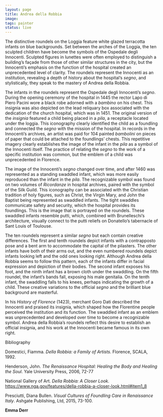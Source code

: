 ```yaml
---
layout: page
title: Andrea della Robbia
image:
tags: painter
status: live
---
```

The distinctive roundels on the Loggia feature white glazed terracotta infants on blue backgrounds. Set between the arches of the Loggia, the ten sculpted children have become the symbols of the Ospedale degli Innocenti. Sculpted figures in lunettes were often employed to distinguish a building’s façade from those of other similar structures in the city, but the Innocenti’s emphasis on the function of the hospital created an unprecedented level of clarity. The roundels represent the Innocenti as an institution, revealing a depth of history about the hospital’s *segno*, and stylistically, they speak to the mastery of Andrea della Robbia.

<!-- more -->

The infants in the roundels represent the Ospedale degli Innocenti’s *segno*. During the opening ceremony of the hospital in 1445 the rector Lapo di Piero Pacini wore a black robe adorned with a *bambino* on his chest. This insignia was also depicted on the lead reliquary box associated with the dedication of the church hospital, which was in 1451. The original version of the *insignia* featured a child being placed in a *pila*, a receptacle located under the loggia. This iconography clearly identified the child as a foundling and connected the *segno* with the mission of the hospital. In records in the Innocenti’s archives, an artist was paid for 104 painted *bambolini* on pieces of paper that could be attached to the foundlings’ chests. This repetitive imagery clearly establishes the image of the infant in the *pila* as a symbol of the Innocenti itself. The practice of relating the *segno* to the work of a specific institution was common, but the emblem of a child was unprecedented in Florence.

The image of the Innocenti’s *segno* changed over time, and after 1460 was represented as a standing swaddled infant, which was more easily reproduced than the infant in the *pila*. The recognizable symbol was found on two volumes of *Ricordanze* in hospital archives, paired with the symbol of the Silk Guild.  This iconography can be associated with the Christian tradition of holy figures, such as Christ, the Virgin Mary, and John the Baptist being represented as swaddled infants. The tight swaddles communicate safety and security, which the hospital provides its foundlings. This is the image that is portrayed on the roundels. These swaddled infants resemble putti, which, combined with Brunelleschi’s architecture, visually connect to the putti reliefs on Donatello’s tabernacle of Sant Louis of Toulouse.

The ten roundels represent a similar *segno* but each contain creative differences. The first and tenth roundels depict infants with a contrapposto pose and a bent arm to accommodate the capital of the pilasters. The other infants have both of their arms out, and the even numbered roundels depict infants looking left and the odd ones looking right. Although Andrea della Robbia seems to follow this pattern, each of the infants differ in facial expression and depiction of their bodies. The second infant exposes his foot, and the ninth infant has a brown cloth under the swaddling. On the fifth roundel, the infant’s bands fall, exposing his male genitalia. On the tenth infant, the swaddling falls to his knees, perhaps indicating the growth of a child. These creative variations to the official *segno* and the brilliant blue background are masterful.

In his *History of Florence* (1423), merchant Goro Dati described the Innocenti and praised its insignia, which shaped how the Florentine people perceived the institution and its function. The swaddled infant as an emblem was unprecedented and developed over time to become a recognizable symbol. Andrea della Robbia’s roundels reflect this desire to establish an official insignia, and his work at the Innocenti became famous in its own right.

Bibliography

Domestici, Fiamma. *Della Robbia: a Family of Artists*. Florence, SCALA, 1992.

Henderson, John. *The Renaissance Hospital: Healing the Body and Healing the Soul*. Yale University Press, 2006, 72-77

National Gallery of Art. *Della Robbia: A Closer Look.* https://www.nga.gov/features/della-robbia-a-closer-look.html#item1_8

Presciutti, Diana Bullen. *Visual Cultures of Foundling Care in Renaissance Italy*. Ashgate Publishing, Ltd, 2015, 73-100.  

__Emma Derr__
